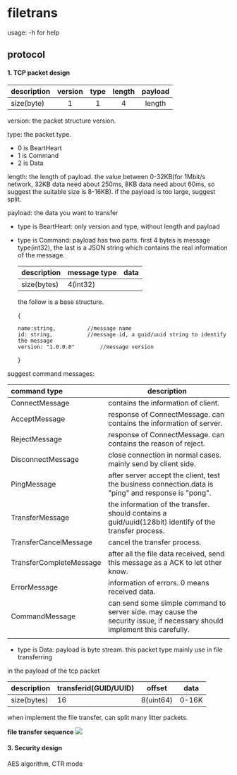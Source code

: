 # filetrans
usage: -h for help

## **protocol**

#### 1. TCP packet design

| description | version | type | length | payload |
| ----------- | :-----: | :--: | :----: | :-----: |
| size(byte)  |    1    |  1   |   4    | length  |

version: the packet structure version.

type: the packet type. 

- 0 is BeartHeart
- 1 is Command
- 2 is Data

length: the length of payload. the value between 0-32KB(for 1Mbit/s network, 32KB data need about 250ms, 8KB data need about 60ms, so suggest the suitable size is 8-16KB). if the payload is too large, suggest split.

payload: the data you want to transfer

- type is BeartHeart: only version and type, without length and payload

- type is Command: 
  payload has two parts. first 4 bytes is message type(int32), the last is a JSON string which contains the real information of the message.

  | description | message type | data |
  | ----------- | ------------ | ---- |
  | size(bytes) | 4(int32)     |      |

  the follow is a base structure.

  {

  ```
  name:string,			//message name
  id: string, 			//message id, a guid/uuid string to identify the message
  version: "1.0.0.0"		//message version
  ```

  }

suggest command messages:

| command type            | description                                                  |
| :---------------------- | ------------------------------------------------------------ |
| ConnectMessage          | contains the information of client.                          |
| AcceptMessage           | response of ConnectMessage. can contains the information of server. |
| RejectMessage           | response of ConnectMessage. can contains the reason of reject. |
| DisconnectMessage       | close connection in normal cases. mainly send by client side. |
| PingMessage             | after server accept the client, test the business connection.data is "ping" and response is "pong". |
| TransferMessage         | the information of the transfer. should contains a guid/uuid(128bit) identify of the transfer process. |
| TransferCancelMessage   | cancel the transfer process.                                 |
| TransferCompleteMessage | after all the file data received, send this message as a ACK to let other know. |
| ErrorMessage            | information of errors. 0 means received data.                |
| CommandMessage          | can send some simple command to server side. may cause the security issue, if necessary should implement this  carefully. |
|                         |                                                              |

- type is Data: payload is byte stream. this packet type mainly use in file transferring

in the payload of the tcp packet

| description | transferid(GUID/UUID) | offset    | data  |
| ----------- | --------------------- | --------- | ----- |
| size(bytes) | 16                    | 8(uint64) | 0-16K |

when implement the file transfer, can split many litter packets.

**file transfer sequence**
![](https://github.com/fengdingfeilong/filetrans/blob/master/SequenceDiagram.PNG?raw=true)

#### 3. Security design

AES algorithm, CTR mode

    

